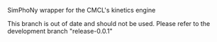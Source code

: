 SimPhoNy wrapper for the CMCL's kinetics engine

This branch is out of date and should not be used. Please refer to the development branch "release-0.0.1"